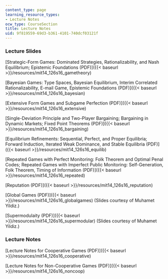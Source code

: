```yaml
---
content_type: page
learning_resource_types:
- Lecture Notes
ocw_type: CourseSection
title: Lecture Notes
uid: 9f819559-69d3-b361-4101-740dcf03121f
---
```


### Lecture Slides

[Strategic-Form Games: Dominated Strategies, Rationalizability, and Nash Equilibrium; Epistemic Foundations (PDF)]({{< baseurl >}}/resources/mit14_126s16_gametheory)

[Bayesian Games: Type Spaces, Bayesian Equilibrium, Interim Correlated Rationalizability, E-mail Game, Epistemic Foundations (PDF)]({{< baseurl >}}/resources/mit14_126s16_bayesian)

[Extensive Form Games and Subgame Perfection (PDF)]({{< baseurl >}}/resources/mit14_126s16_extensive)

[Single-Deviation Principle and Two-Player Bargaining; Bargaining in Dynamic Markets; Fixed Point Theorems (PDF)]({{< baseurl >}}/resources/mit14_126s16_bargaining)

[Equilibrium Refinements: Sequential, Perfect, and Proper Equilibria; Forward Induction, Iterated Weak Dominance, and Stable Equilibria (PDF)]({{< baseurl >}}/resources/mit14_126s16_equilib)

[Repeated Games with Perfect Monitoring: Folk Theorem and Optimal Penal Codes; Repeated Games with Imperfect Public Monitoring: Self-Generation, Folk Theorem, Timing of Information (PDF)]({{< baseurl >}}/resources/mit14_126s16_repeated)

[Reputation (PDF)]({{< baseurl >}}/resources/mit14_126s16_reputation)

[Global Games (PDF)]({{< baseurl >}}/resources/mit14_126s16_globalgames) (Slides courtesy of Muhamet Yildiz.) 

[Supermodulaity (PDF)]({{< baseurl >}}/resources/mit14_126s16_supermodular) (Slides courtesy of Muhamet Yildiz.) 

### Lecture Notes

[Lecture Notes for Cooperative Games (PDF)]({{< baseurl >}}/resources/mit14_126s16_cooperative)

[Lecture Notes for Non-Cooperative Games (PDF)]({{< baseurl >}}/resources/mit14_126s16_noncoop)